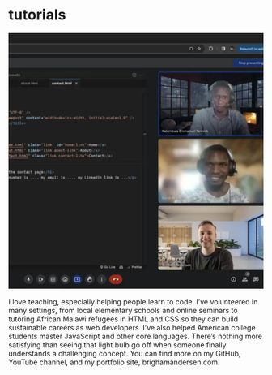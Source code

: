 # tutorials

![Tutoring Screenshot](./README-tutoring-screenshot.webp)

I love teaching, especially helping people learn to code. I’ve volunteered in many settings, from local elementary schools and online seminars to tutoring African Malawi refugees in HTML and CSS so they can build sustainable careers as web developers. I’ve also helped American college students master JavaScript and other core languages. There’s nothing more satisfying than seeing that light bulb go off when someone finally understands a challenging concept. You can find more on my GitHub, YouTube channel, and my portfolio site, brighamandersen.com.

